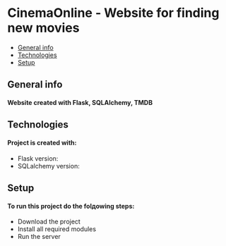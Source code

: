 # CinemaOnline - Website for finding new movies

* [General info](#general-info)
* [Technologies](#technologies)
* [Setup](#setup)
  

## General info
#### Website created with Flask, SQLAlchemy, TMDB


## Technologies
#### Project is created with:
* Flask version:
* SQLalchemy version:


## Setup
#### To run this project do the folдowing steps:
* Download the project
* Install all required modules
* Run the server
